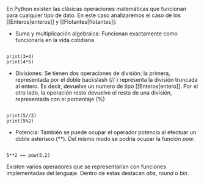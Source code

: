 
En Python existen las clásicas operaciones matemáticas que funcionan para cualquier tipo de dato. En este caso analizaremos el caso de los [[Enteros|enteros]] y [[Flotantes|flotantes]]: 

- Suma y multiplicación algebraica: Funcionan exactamente como funcionaría en la vida cotidiana 

```jupyter

print(3+4)
print(4*5)

```

- Divisiones: Se tienen dos operaciones de división; la primera, representada por el doble backslash ($//$ ) representa la división truncada al entero. Es decir, devuelve un numero de tipo [[Enteros|entero]]. Por el otro lado, la operación resto devuelve el resto de una división, representada con el porcentaje (%) 

```jupyter

print(5//2)
print(5%2)

```

- Potencia: También se puede ocupar el operador potencia al efectuar un doble asterísco ($**$). Del mismo modo se podría ocupar la función *pow*. 

```jupyter

5**2 == pow(5,2)

```

Existen varios operadores que se representarían con funciones implementadas del lenguaje. Dentro de estas destacan *abs*, *round* o *bin*.  